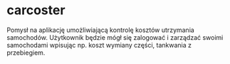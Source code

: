 # carcoster
Pomysł na aplikację umożliwiającą kontrolę kosztów utrzymania samochodów.
Użytkownik będzie mógł się zalogować i zarządzać swoimi samochodami wpisując np. koszt wymiany części, tankwania z przebiegiem.
